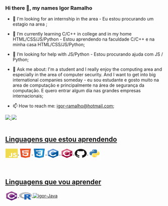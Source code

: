 ### Hi there 👋, my names Igor Ramalho

- 🔭 I'm looking for an internship in the area - Eu estou procurando um estagio na area ;

- 🌱 I’m currently learning C/C++ in college and in my home HTML/CSS/JS/Python - Estou aprendendo na faculdade C/C++ e na minha casa HTML/CSS/JS/Python;  

- 🤔 I’m looking for help with JS/Python - Estou procurando ajuda com JS / Python;  

- 💬 Ask me about: I'm a student and I really enjoy the computing area and especially in the area of computer security. And I want to get into big international companies someday - eu sou estudante e gosto muito na area de computação e principalmente na área de segurança da computação. E quero entrar algum dia nas grandes empresas internacionais; 

- 📫 How to reach me: igor-ramalho@hotmail.com;


 <div>
  <a href="https://github.com/igor007-cyber">
  <img height="150em" src="https://github-readme-stats.vercel.app/api?username=igor007-cyber&show_icons=true&theme=dark&include_all_commits=true&count_private=true"/>
  <img height="150em" src="https://github-readme-stats.vercel.app/api/top-langs/?username=igor007-cyber&layout=compact&langs_count=7&theme=dark"/>
</div>
  
 <div style="display: inline_block"><br>
  <h2>Linguagens que estou aprendendo</h2> 
  <img align="center" alt="igor-Js" height="30" width="40" src="https://raw.githubusercontent.com/devicons/devicon/master/icons/javascript/javascript-plain.svg">
  <img align="center" alt="igor-HTML" height="30" width="40" src="https://raw.githubusercontent.com/devicons/devicon/master/icons/html5/html5-original.svg">
  <img align="center" alt="igor-CSS" height="30" width="40" src="https://raw.githubusercontent.com/devicons/devicon/master/icons/css3/css3-original.svg">
  <img align="center" alt="igor-CSS" height="30" width="40" src="https://raw.githubusercontent.com/devicons/devicon/master/icons/c/c-original.svg">
  <img align="center" alt="igor-CSS" height="30" width="40" src="https://raw.githubusercontent.com/devicons/devicon/master/icons/cplusplus/cplusplus-original.svg"> 
  <img align="center" alt="igor-CSS" height="30" width="40" src="https://raw.githubusercontent.com/devicons/devicon/master/icons/github/github-original.svg">
   <img align="center" alt="igor-Python" height="30" width="40" src="https://raw.githubusercontent.com/devicons/devicon/master/icons/python/python-original.svg">
   <br/> <br/><br/>
  <h2>Linguagens que vou aprender</h2>
  <img align="center" alt="igor-Csharp" height="30" width="40" src="https://raw.githubusercontent.com/devicons/devicon/master/icons/csharp/csharp-original.svg">
   <img align="center" alt="igor-R" height="30" width="40" src="https://raw.githubusercontent.com/github/explore/80688e429a7d4ef2fca1e82350fe8e3517d3494d/topics/r/r.png">
  <img align="center" alt="igor-Java" height="40" width="40" src="https://cdn-icons-png.flaticon.com/512/226/226777.png">
</div>
